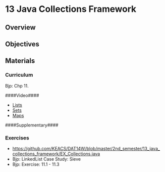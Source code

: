 13 Java Collections Framework
===============

## Overview ##



## Objectives ##


## Materials ##
 

### Curriculum ###
Bjp: Chp 11.

####Video####
* [Lists](http://media.pearsoncmg.com/aw/aw_reges_bjp_2/videoPlayer.php?id=c11-1)
* [Sets](http://media.pearsoncmg.com/aw/aw_reges_bjp_2/videoPlayer.php?id=c11-2)
* [Maps](http://media.pearsoncmg.com/aw/aw_reges_bjp_2/videoPlayer.php?id=c11-3)   

####Supplementary####
  
### Exercises ###

* https://github.com/KEACS/DAT14W/blob/master/2nd_semester/13_java_collections_framework/EX_Collections.java
* Bjp: LinkedList Case Study: Sieve
* Bjp: Exercise: 11.1 - 11.3
